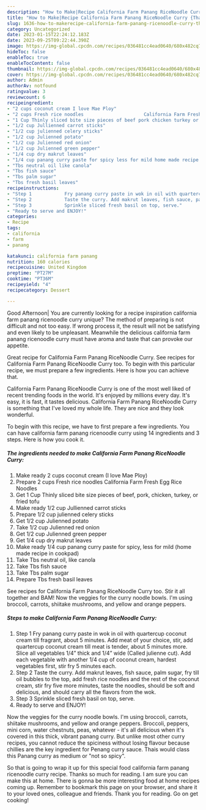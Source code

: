 ```yaml
---
description: "How to Make|Recipe California Farm Panang RiceNoodle Curry {That is Delicious"
title: "How to Make|Recipe California Farm Panang RiceNoodle Curry {That is Delicious"
slug: 1636-how-to-makerecipe-california-farm-panang-ricenoodle-curry-that-is-delicious
category: Uncategorized
date: 2023-01-15T22:24:12.183Z
date: 2023-09-25T09:22:44.390Z
image: https://img-global.cpcdn.com/recipes/036481cc4ead0640/680x482cq70/california-farm-panang-ricenoodle-curry-recipe-main-photo.jpg
hideToc: false
enableToc: true
enableTocContent: false
thumbnail: https://img-global.cpcdn.com/recipes/036481cc4ead0640/680x482cq70/california-farm-panang-ricenoodle-curry-recipe-main-photo.jpg
cover: https://img-global.cpcdn.com/recipes/036481cc4ead0640/680x482cq70/california-farm-panang-ricenoodle-curry-recipe-main-photo.jpg
author: Admin
authorAv: notfound
ratingvalue: 3
reviewcount: 6
recipeingredient:
- "2 cups coconut cream I love Mae Ploy"
- "2 cups Fresh rice noodles                      California Farm Fresh Egg Rice Noodles"
- "1 Cup Thinly sliced bite size pieces of beef pork chicken turkey or fried tofu"
- "1/2 cup Jullienned carrot sticks"
- "1/2 cup julienned celery sticks"
- "1/2 cup Julienned potato"
- "1/2 cup Julienned red onion"
- "1/2 cup Julienned green pepper"
- "1/4 cup dry makrut leaves"
- "1/4 cup panang curry paste for spicy less for mild home made recipe in cookpad"
- "Tbs neutral oil like canola"
- "Tbs fish sauce"
- "Tbs palm sugar"
- "Tbs fresh basil leaves"
recipeinstructions:
- "Step 1            Fry panang curry paste in wok in oil with quartercup coconut cream till fragrant, about 5 minutes. Add meat of your choice, stir, add quartercup coconut cream till meat is tender, about 5 minutes more. Slice all vegetables 1/4” thick and 1/4” wide (Called julienne cut). Add each vegetable with another 1/4 cup of coconut cream, hardest vegetables first, stir fry 5 minutes each."
- "Step 2            Taste the curry. Add makrut leaves, fish sauce, palm sugar, fry till oil bubbles to the top, add fresh rice noodles and the rest of the coconut cream, stir fry five more minutes, taste the noodles, should be soft and delicious, and should carry all the flavors from the wok."
- "Step 3            Sprinkle sliced fresh basil on top, serve."
- "Ready to serve and ENJOY!"
categories:
- Recipe
tags:
- california
- farm
- panang

katakunci: california farm panang 
nutrition: 160 calories
recipecuisine: United Kingdom
preptime: "PT27M"
cooktime: "PT36M"
recipeyield: "4"
recipecategory: Dessert

---
```



Good Afternoon| You are currently looking for a recipe inspiration california farm panang ricenoodle curry unique? The method of preparing is not difficult and not too easy. If wrong process it, the result will not be satisfying and even likely to be unpleasant. Meanwhile the delicious california farm panang ricenoodle curry must have aroma and taste that can provoke our appetite.





Great recipe for California Farm Panang RiceNoodle Curry. See recipes for California Farm Panang RiceNoodle Curry too. To begin with this particular recipe, we must prepare a few ingredients. Here is how you can achieve that.

California Farm Panang RiceNoodle Curry is one of the most well liked of recent trending foods in the world. It's enjoyed by millions every day. It's easy, it is fast, it tastes delicious. California Farm Panang RiceNoodle Curry is something that I've loved my whole life. They are nice and they look wonderful.


To begin with this recipe, we have to first prepare a few ingredients. You can have california farm panang ricenoodle curry using 14 ingredients and 3 steps. Here is how you cook it.

<!--inarticleads1-->

##### The ingredients needed to make California Farm Panang RiceNoodle Curry:

1. Make ready 2 cups coconut cream (I love Mae Ploy)
1. Prepare 2 cups Fresh rice noodles                      California Farm Fresh Egg Rice Noodles
1. Get 1 Cup Thinly sliced bite size pieces of beef, pork, chicken, turkey, or fried tofu
1. Make ready 1/2 cup Jullienned carrot sticks
1. Prepare 1/2 cup julienned celery sticks
1. Get 1/2 cup Julienned potato
1. Take 1/2 cup Julienned red onion
1. Get 1/2 cup Julienned green pepper
1. Get 1/4 cup dry makrut leaves
1. Make ready 1/4 cup panang curry paste for spicy, less for mild (home made recipe in cookpad)
1. Take Tbs neutral oil, like canola
1. Take Tbs fish sauce
1. Take Tbs palm sugar
1. Prepare Tbs fresh basil leaves


See recipes for California Farm Panang RiceNoodle Curry too. Stir it all together and BAM! Now the veggies for the curry noodle bowls. I&#39;m using broccoli, carrots, shiitake mushrooms, and yellow and orange peppers. 

<!--inarticleads2-->

##### Steps to make California Farm Panang RiceNoodle Curry:

1. Step 1            Fry panang curry paste in wok in oil with quartercup coconut cream till fragrant, about 5 minutes. Add meat of your choice, stir, add quartercup coconut cream till meat is tender, about 5 minutes more. Slice all vegetables 1/4” thick and 1/4” wide (Called julienne cut). Add each vegetable with another 1/4 cup of coconut cream, hardest vegetables first, stir fry 5 minutes each.
1. Step 2            Taste the curry. Add makrut leaves, fish sauce, palm sugar, fry till oil bubbles to the top, add fresh rice noodles and the rest of the coconut cream, stir fry five more minutes, taste the noodles, should be soft and delicious, and should carry all the flavors from the wok.
1. Step 3            Sprinkle sliced fresh basil on top, serve.
1. Ready to serve and ENJOY!

Now the veggies for the curry noodle bowls. I&#39;m using broccoli, carrots, shiitake mushrooms, and yellow and orange peppers. Broccoli, peppers, mini corn, water chestnuts, peas, whatever - it&#39;s all delicious when it&#39;s covered in this thick, vibrant panang curry. But unlike most other curry recipes, you cannot reduce the spiciness without losing flavour because chillies are the key ingredient for Penang curry sauce. Thais would class this Panang curry as medium or &#34;not so spicy&#34;. 

So that is going to wrap it up for this special food california farm panang ricenoodle curry recipe. Thanks so much for reading. I am sure you can make this at home. There is gonna be more interesting food at home recipes coming up. Remember to bookmark this page on your browser, and share it to your loved ones, colleague and friends. Thank you for reading. Go on get cooking!

